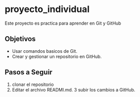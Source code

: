 # proyecto_individual

Este proyecto es practica para aprender en Git y GitHub

## Objetivos 

- Usar comandos basicos de Git. 
- Crear y gestionar un repositorio en GitHub.

## Pasos a Seguir 

1. clonar el repositorio 
2. Editar el archivo READMI.md.
3 subir los cambios a GitHub.